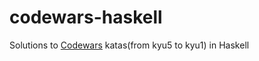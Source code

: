 # codewars-haskell
Solutions to [Codewars](https://www.codewars.com/) katas(from kyu5 to kyu1) in Haskell
